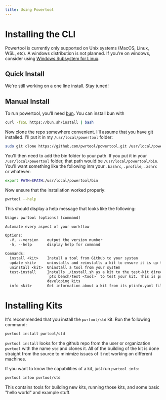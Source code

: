 ```yaml
---
title: Using Powertool
---
```


# Installing the CLI

Powertool is currently only supported on Unix systems (MacOS, Linux, WSL, etc). A windows distribution is not planned. If you're on windows, consider using [Windows Subsystem for Linux](https://learn.microsoft.com/en-us/windows/wsl/install).

## Quick Install

We're still working on a one line install. Stay tuned!

## Manual Install

To run powertool, you'll need [bun](https://github.com/oven-sh/bun). You can install bun with

```bash
curl -fsSL https://bun.sh/install | bash
```

Now clone the repo somewhere convenient. I'll assume that you have git installed. I'll put it in my `/usr/local/powertool` folder:

```bash
sudo git clone https://github.com/pwrtool/powertool.git /usr/local/powertool/
```

You'll then need to add the bin folder to your path. If you put it in your `/usr/local/powertool` folder, that path would be `/usr/local/powertool/bin`. You'll want something like the following inm your `.bashrc`, `.profile`, `.zshrc` or whatever:

```bash
export PATH=$PATH:/usr/local/powertool/bin
```

Now ensure that the installation worked properly:

```bash
pwrtool --help
```

This should display a help message that looks like the following:

```txt
Usage: pwrtool [options] [command]

Automate every aspect of your workflow

Options:
  -V, --version    output the version number
  -h, --help       display help for command

Commands:
  install <kit>    Install a tool from Github to your system
  update <kit>     uninstalls and reinstalls a kit to ensure it is up to date
  uninstall <kit>  Uninstall a tool from your system
  test-install     Installs ./install.sh as a kit to the test-kit directory. You can then run
                   `ptx bench/test <tool>` to test your kit. This is primarily useful for
                   developing kits
  info <kit>       Get information about a kit from its ptinfo.yaml file
```

# Installing Kits

It's recommended that you install the `pwrtool/std` kit. Run the following command:

```bash
pwrtool install pwrtool/std
```

`pwrtool install` looks for the github repo from the user or organization `pwrtool` with the name `std` and clones it. All of the building of the kit is done straight from the source to minimize issues of it not working on different machines.

If you want to know the capabilities of a kit, just run `pwrtool info`:

```bash
pwrtool infoo pwrtool/std
```

This contains tools for building new kits, running those kits, and some basic "hello world" and example stuff.
